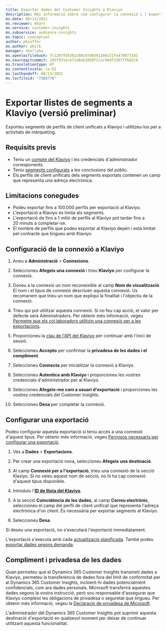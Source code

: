 ```yaml
---
title: Exportar dades del Customer Insights a Klaviyo
description: Més informació sobre com configurar la connexió i l'exportació a Klaviyo.
ms.date: 08/13/2021
ms.reviewer: mhart
ms.service: customer-insights
ms.subservice: audience-insights
ms.topic: conceptual
author: pkieffer
ms.author: philk
manager: shellyha
ms.openlocfilehash: 7c1297fd5381c00c07d6501186c51fe4798773d1
ms.sourcegitcommit: 205f931ec671a0ab1850f2c1c94df3307ffb62c9
ms.translationtype: HT
ms.contentlocale: ca-ES
ms.lasthandoff: 08/13/2021
ms.locfileid: "7385776"
---
```

# <a name="export-segment-lists-to-klaviyo-preview"></a>Exportar llistes de segments a Klaviyo (versió preliminar)

Exporteu segments de perfils de client unificats a Klaviyo i utilitzeu-los per a activitats de màrqueting.

## <a name="prerequisites"></a>Requisits previs

-   Teniu un [compte del Klaviyo](https://www.klaviyo.com/) i les credencials d'administrador corresponents.
-   Teniu [segments configurats](segments.md) a les conclusions del públic.
-   Els perfils de client unificats dels segments exportats contenen un camp que representa una adreça electrònica.

## <a name="known-limitations"></a>Limitacions conegudes

- Podeu exportar fins a 100.000 perfils per exportació al Klaviyo.
- L'exportació a Klaviyo es limita als segments.
- L'exportació de fins a 1 milió de perfils al Klaviyo pot tardar fins a 20 minuts a completar-se. 
- El nombre de perfils que podeu exportar al Klaviyo depèn i està limitat pel contracte que tingueu amb Klaviyo.

## <a name="set-up-connection-to-klaviyo"></a>Configuració de la connexió a Klaviyo

1. Aneu a **Administració** > **Connexions**.

1. Seleccioneu **Afegeix una connexió** i trieu **Klaviyo** per configurar la connexió.

1. Doneu a la connexió un nom reconeixible al camp **Nom de visualització**. El nom i el tipus de connexió descriuen aquesta connexió. Us recomanem que trieu un nom que expliqui la finalitat i l'objectiu de la connexió.

1. Trieu qui pot utilitzar aquesta connexió. Si no feu cap acció, el valor per defecte serà Administradors. Per obtenir més informació, vegeu [Permetre que els col·laboradors utilitzin una connexió per a les exportacions](connections.md#allow-contributors-to-use-a-connection-for-exports).

1. Proporcioneu la [clau de l'API del Klaviyo](https://help.klaviyo.com/hc/articles/115005062267-How-to-Manage-Your-Account-s-API-Keys) per continuar amb l'inici de sessió. 

1. Seleccioneu **Accepto** per confirmar la **privadesa de les dades i el compliment**.

1. Seleccioneu **Connecta** per inicialitzar la connexió a Klaviyo.

1. Seleccioneu **Autentica amb Klaviyo** i proporcioneu les vostres credencials d'administrador per al Klaviyo.

1. Seleccioneu **Afegeix-me com a usuari d'exportació** i proporcioneu les vostres credencials del Customer Insights.

1. Seleccioneu **Desa** per completar la connexió.

## <a name="configure-an-export"></a>Configurar una exportació

Podeu configurar aquesta exportació si teniu accés a una connexió d'aquest tipus. Per obtenir més informació, vegeu [Permisos necessaris per configurar una exportació](export-destinations.md#set-up-a-new-export).

1. Vés a **Dades** > **Exportacions**.

1. Per crear una exportació nova, seleccioneu **Afegeix una destinació**.

1. Al camp **Connexió per a l'exportació**, trieu una connexió de la secció Klaviyo. Si no veieu aquest nom de secció, no hi ha cap connexió d'aquest tipus disponible.

1. Introduïu l'[**ID de llista del Klaviyo**](https://help.klaviyo.com/hc/articles/115005078647-How-to-Find-a-List-ID).     

3. A la secció **Coincidència de les dades**, al camp **Correu electrònic**, seleccioneu el camp del perfil de client unificat que representa l'adreça electrònica d'un client. És necessària per exportar segments al Klaviyo.

1. Seleccioneu **Desa**.

Si deseu una exportació, no s'executarà l'exportació immediatament.

L'exportació s'executa amb cada [actualització planificada](system.md#schedule-tab). També podeu [exportar dades segons demanda](export-destinations.md#run-exports-on-demand). 


## <a name="data-privacy-and-compliance"></a>Compliment i privadesa de les dades

Quan permeteu que el Dynamics 365 Customer Insights transmeti dades a Klaviyo, permeteu la transferència de dades fora del límit de conformitat per al Dynamics 365 Customer Insights, incloent-hi dades potencialment confidencials, com ara dades personals. Microsoft transferirà aquestes dades segons la vostra instrucció, però sou responsable d'assegurar que Klaviyo compleixi les obligacions de privadesa o seguretat que tingueu. Per obtenir més informació, vegeu la [Declaració de privadesa de Microsoft](https://go.microsoft.com/fwlink/?linkid=396732).

L'administrador del Dynamics 365 Customer Insights pot suprimir aquesta destinació d'exportació en qualsevol moment per deixar de continuar utilitzant aquesta funcionalitat.
